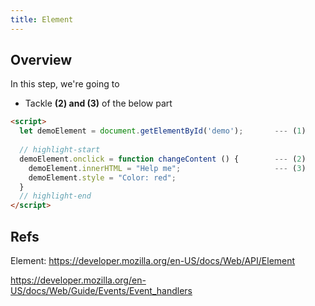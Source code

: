 ```yaml
---
title: Element
---
```


## Overview

In this step, we're going to
- Tackle **(2) and (3)** of the below part

```html title="test4.html"
<script>
  let demoElement = document.getElementById('demo');       --- (1)
  
  // highlight-start
  demoElement.onclick = function changeContent () {        --- (2)
    demoElement.innerHTML = "Help me";                     --- (3)
    demoElement.style = "Color: red";
  }
  // highlight-end
</script>
```



## Refs

Element: https://developer.mozilla.org/en-US/docs/Web/API/Element

https://developer.mozilla.org/en-US/docs/Web/Guide/Events/Event_handlers
